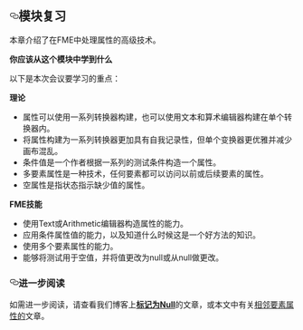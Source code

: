 
  <div id="readme" class="readme blob instapaper_body">
    <article class="markdown-body entry-content" itemprop="text"><h1><a id="user-content-module-review" class="anchor" aria-hidden="true" href="https://github.com/domix2000/FMETraining/blob/Desktop-Advanced-2018/DesktopAdvanced1Attributes/1.09.ModuleReview.md#module-review"><svg class="octicon octicon-link" viewBox="0 0 16 16" version="1.1" width="16" height="16" aria-hidden="true"><path fill-rule="evenodd" d="M4 9h1v1H4c-1.5 0-3-1.69-3-3.5S2.55 3 4 3h4c1.45 0 3 1.69 3 3.5 0 1.41-.91 2.72-2 3.25V8.59c.58-.45 1-1.27 1-2.09C10 5.22 8.98 4 8 4H4c-.98 0-2 1.22-2 2.5S3 9 4 9zm9-3h-1v1h1c1 0 2 1.22 2 2.5S13.98 12 13 12H9c-.98 0-2-1.22-2-2.5 0-.83.42-1.64 1-2.09V6.25c-1.09.53-2 1.84-2 3.25C6 11.31 7.55 13 9 13h4c1.45 0 3-1.69 3-3.5S14.5 6 13 6z"></path></svg></a><font style="vertical-align: inherit;"><font style="vertical-align: inherit;">模块复习</font></font></h1>
<p><font style="vertical-align: inherit;"><font style="vertical-align: inherit;">本章介绍了在FME中处理属性的高级技术。</font></font></p>
<p><strong><font style="vertical-align: inherit;"><font style="vertical-align: inherit;">你应该从这个模块中学到什么</font></font></strong></p>
<p><font style="vertical-align: inherit;"><font style="vertical-align: inherit;">以下是本次会议要学习的重点：</font></font></p>
<p><strong><font style="vertical-align: inherit;"><font style="vertical-align: inherit;">理论</font></font></strong></p>
<ul>
<li><font style="vertical-align: inherit;"><font style="vertical-align: inherit;">属性可以使用一系列转换器构建，也可以使用文本和算术编辑器构建在单个转换器内。</font></font></li>
<li><font style="vertical-align: inherit;"><font style="vertical-align: inherit;">将属性构建为一系列转换器更加具有自我记录性，但单个变换器更优雅并减少画布混乱。</font></font></li>
<li><font style="vertical-align: inherit;"><font style="vertical-align: inherit;">条件值是一个作者根据一系列的测试条件构造一个属性。</font></font></li>
<li><font style="vertical-align: inherit;"><font style="vertical-align: inherit;">多要素属性是一种技术，任何要素都可以访问以前或后续要素的属性。</font></font></li>
<li><font style="vertical-align: inherit;"><font style="vertical-align: inherit;">空属性是指状态指示缺少值的属性。</font></font></li>
</ul>
<p><strong><font style="vertical-align: inherit;"><font style="vertical-align: inherit;">FME技能</font></font></strong></p>
<ul>
<li><font style="vertical-align: inherit;"><font style="vertical-align: inherit;">使用Text或Arithmetic编辑器构造属性的能力。</font></font></li>
<li><font style="vertical-align: inherit;"><font style="vertical-align: inherit;">应用条件属性值的能力，以及知道什么时候这是一个好方法的知识。</font></font></li>
<li><font style="vertical-align: inherit;"><font style="vertical-align: inherit;">使用多个要素属性的能力。</font></font></li>
<li><font style="vertical-align: inherit;"><font style="vertical-align: inherit;">能够将测试用于空值，并将值更改为null或从null做更改。</font></font></li>
</ul>
<h3><a id="user-content-further-reading" class="anchor" aria-hidden="true" href="https://github.com/domix2000/FMETraining/blob/Desktop-Advanced-2018/DesktopAdvanced1Attributes/1.09.ModuleReview.md#further-reading"><svg class="octicon octicon-link" viewBox="0 0 16 16" version="1.1" width="16" height="16" aria-hidden="true"><path fill-rule="evenodd" d="M4 9h1v1H4c-1.5 0-3-1.69-3-3.5S2.55 3 4 3h4c1.45 0 3 1.69 3 3.5 0 1.41-.91 2.72-2 3.25V8.59c.58-.45 1-1.27 1-2.09C10 5.22 8.98 4 8 4H4c-.98 0-2 1.22-2 2.5S3 9 4 9zm9-3h-1v1h1c1 0 2 1.22 2 2.5S13.98 12 13 12H9c-.98 0-2-1.22-2-2.5 0-.83.42-1.64 1-2.09V6.25c-1.09.53-2 1.84-2 3.25C6 11.31 7.55 13 9 13h4c1.45 0 3-1.69 3-3.5S14.5 6 13 6z"></path></svg></a><font style="vertical-align: inherit;"><font style="vertical-align: inherit;">进一步阅读</font></font></h3>
<p><font style="vertical-align: inherit;"><font style="vertical-align: inherit;">如需进一步阅读，请查看</font><font style="vertical-align: inherit;">我们博客上</font></font><strong><a href="http://blog.safe.com/tag/null/" rel="nofollow"><font style="vertical-align: inherit;"><font style="vertical-align: inherit;">标记为Null</font></font></a></strong><font style="vertical-align: inherit;"><font style="vertical-align: inherit;">的文章，或本文中有关</font></font><a href="https://blog.safe.com/2017/08/adjacentfeatureattributes-evangelist166/" rel="nofollow"><font style="vertical-align: inherit;"><font style="vertical-align: inherit;">相邻要素属性的</font></font></a><font style="vertical-align: inherit;"><font style="vertical-align: inherit;">文章</font><font style="vertical-align: inherit;">。</font></font></p>
</article>
  </div>

 </div></body></html>